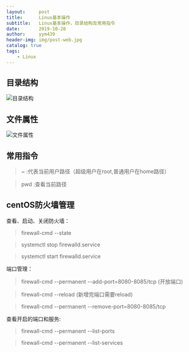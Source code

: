 ```yaml
---
layout:     post
title:      Linux基本操作
subtitle:   Linux基本操作，目录结构及常用指令
date:       2019-10-28
author:     yym439
header-img: img/post-web.jpg
catalog: true
tags:
    - Linux
---
```


## 目录结构

![目录结构](https://yym439.github.io/img/linux-1.jpg "linux目录结构")


## 文件属性

![文件属性](https://yym439.github.io/img/linux-2.jpg "文件属性")

## 常用指令

> ~ :代表当前用户路径（超级用户在root,普通用户在home路径）

> pwd :查看当前路径


## centOS防火墙管理

查看、启动、关闭防火墙：
> firewall-cmd --state

> systemctl stop firewalld.service

> systemctl start firewalld.service

端口管理：
> firewall-cmd --permanent --add-port=8080-8085/tcp (开放端口)

> firewall-cmd --reload  (新增完端口需要reload)

> firewall-cmd --permanent --remove-port=8080-8085/tcp

查看开启的端口和服务:
> firewall-cmd --permanent --list-ports

>firewall-cmd --permanent --list-services




